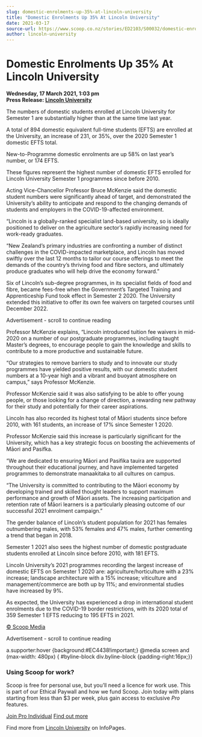 ```yaml
---
slug: domestic-enrolments-up-35%-at-lincoln-university
title: "Domestic Enrolments Up 35% At Lincoln University"
date: 2021-03-17
source-url: https://www.scoop.co.nz/stories/ED2103/S00032/domestic-enrolments-up-35-at-lincoln-university.htm
author: lincoln-university
---
```

Domestic Enrolments Up 35% At Lincoln University
================================================

**Wednesday, 17 March 2021, 1:03 pm**  
**Press Release: [Lincoln University](https://info.scoop.co.nz/Lincoln_University)**

The numbers of domestic students enrolled at Lincoln University for Semester 1 are substantially higher than at the same time last year.

A total of 894 domestic equivalent full-time students (EFTS) are enrolled at the University, an increase of 231, or 35%, over the 2020 Semester 1 domestic EFTS total.

New-to-Programme domestic enrolments are up 58% on last year’s number, or 174 EFTS.

These figures represent the highest number of domestic EFTS enrolled for Lincoln University Semester 1 programmes since before 2010.

Acting Vice-Chancellor Professor Bruce McKenzie said the domestic student numbers were significantly ahead of target, and demonstrated the University’s ability to anticipate and respond to the changing demands of students and employers in the COVID-19-affected environment.

“Lincoln is a globally-ranked specialist land-based university, so is ideally positioned to deliver on the agriculture sector’s rapidly increasing need for work-ready graduates.

“New Zealand’s primary industries are confronting a number of distinct challenges in the COVID-impacted marketplace, and Lincoln has moved swiftly over the last 12 months to tailor our course offerings to meet the demands of the country’s thriving food and fibre sectors, and ultimately produce graduates who will help drive the economy forward.”

Six of Lincoln’s sub-degree programmes, in its specialist fields of food and fibre, became fees-free when the Government’s Targeted Training and Apprenticeship Fund took effect in Semester 2 2020. The University extended this initiative to offer its own fee waivers on targeted courses until December 2022.

Advertisement - scroll to continue reading





Professor McKenzie explains, “Lincoln introduced tuition fee waivers in mid-2020 on a number of our postgraduate programmes, including taught Master’s degrees, to encourage people to gain the knowledge and skills to contribute to a more productive and sustainable future.

“Our strategies to remove barriers to study and to innovate our study programmes have yielded positive results, with our domestic student numbers at a 10-year high and a vibrant and buoyant atmosphere on campus,” says Professor McKenzie.

Professor McKenzie said it was also satisfying to be able to offer young people, or those looking for a change of direction, a rewarding new pathway for their study and potentially for their career aspirations.

Lincoln has also recorded its highest total of Māori students since before 2010, with 161 students, an increase of 17% since Semester 1 2020.

Professor McKenzie said this increase is particularly significant for the University, which has a key strategic focus on boosting the achievements of Māori and Pasifka.

“We are dedicated to ensuring Māori and Pasifika tauira are supported throughout their educational journey, and have implemented targeted programmes to demonstrate manaakitaka to all cultures on campus.

“The University is committed to contributing to the Māori economy by developing trained and skilled thought leaders to support maximum performance and growth of Māori assets. The increasing participation and retention rate of Māori learners is a particularly pleasing outcome of our successful 2021 enrolment campaign.”

The gender balance of Lincoln’s student population for 2021 has females outnumbering males, with 53% females and 47% males, further cementing a trend that began in 2018.

Semester 1 2021 also sees the highest number of domestic postgraduate students enrolled at Lincoln since before 2010, with 181 EFTS.

Lincoln University’s 2021 programmes recording the largest increase of domestic EFTS on Semester 1 2020 are: agriculture/horticulture with a 23% increase; landscape architecture with a 15% increase; viticulture and management/commerce are both up by 11%; and environmental studies have increased by 9%.

As expected, the University has experienced a drop in international student enrolments due to the COVID-19 border restrictions, with its 2020 total of 359 Semester 1 EFTS reducing to 195 EFTS in 2021.

[© Scoop Media](http://www.scoop.co.nz/about/terms.html)  

Advertisement - scroll to continue reading



a.supporter:hover {background:#EC4438!important;} @media screen and (max-width: 480px) { #byline-block div.byline-block {padding-right:16px;}}

### Using Scoop for work?

Scoop is free for personal use, but you’ll need a licence for work use. This is part of our Ethical Paywall and how we fund Scoop. Join today with plans starting from less than $3 per week, plus gain access to exclusive _Pro_ features.  
  
[Join Pro Individual](https://pro.scoop.co.nz/Individual/?from=ProIn24) [Find out more](https://pro.scoop.co.nz/using-scoop-for-work/?from=ProIn24)

Find more from [Lincoln University](https://info.scoop.co.nz/Lincoln_University) on InfoPages.